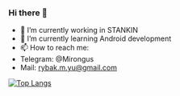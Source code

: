 ### Hi there 👋

- 🔭 I’m currently working in STANKIN
- 🌱 I’m currently learning Android development
- 📫 How to reach me:
- Telegram: @Mirongus
- Mail: rybak.m.yu@gmail.com

[![Top Langs](https://github-readme-stats.vercel.app/api/top-langs/?username=MironBano&layout=compact&theme=dark)](https://github.com/anuraghazra/github-readme-stats)


